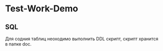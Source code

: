 # Test-Work-Demo


## SQL
Для содния таблиц неоходимо выполнить DDL скрипт, скрипт хранится  в папке doc. 
